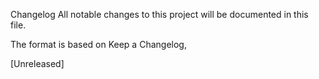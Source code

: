 Changelog
All notable changes to this project will be documented in this file.

The format is based on Keep a Changelog,

[Unreleased]
